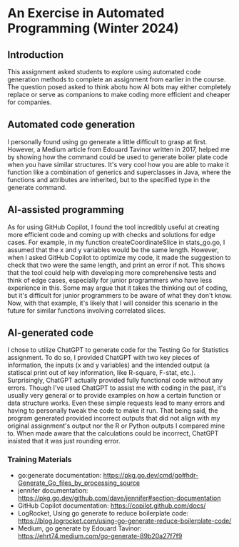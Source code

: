 # An Exercise in Automated Programming (Winter 2024)
## Introduction
This assignment asked students to explore using automated code generation methods to complete an assignment from earlier in the course. The question posed asked to think abotu how AI bots may either completely replace or serve as companions to make coding more efficient and cheaper for companies.
## Automated code generation
I personally found using go generate a little difficult to grasp at first. However, a Medium article from Edouard Tavinor written in 2017, helped me by showing how the command could be used to generate boiler plate code when you have similar structures. It's very cool how you are able to make it function like a combination of generics and superclasses in Java, where the functions and attributes are inherited, but to the specified type in the generate command.
## AI-assisted programming
As for using GitHub Copilot, I found the tool incredibly useful at creating more efficient code and coming up with checks and solutions for edge cases. For example, in my function createCoordinateSlice in stats_go.go, I assumed that the x and y variables would be the same length. However, when I asked GitHub Copilot to optimize my code, it made the suggestion to check that two were the same length, and print an error if not. This shows that the tool could help with developing more comprehensive tests and think of edge cases, especially for junior programmers who have less experience in this. Some may argue that it takes the thinking out of coding, but it's difficult for junior programmers to be aware of what they don't know. Now, with that example, it's likely that I will consider this scenario in the future for similar functions involving correlated slices.
## AI-generated code
I chose to utilize ChatGPT to generate code for the Testing Go for Statistics assignment. To do so, I provided ChatGPT with two key pieces of information, the inputs (x and y variables) and the intended output (a statiscal print out of key information, like R-square, F-stat, etc.). Surprisingly, ChatGPT actually provided fully functional code without any errors. Though I've used ChatGPT to assist me with coding in the past, it's usually very general or to provide examples on how a certain function or data structure works. Even these simple requests lead to many errors and having to personally tweak the code to make it run. That being said, the program generated provided incorrect outputs that did not align with my original assignment's output nor the R or Python outputs I compared mine to. When made aware that the calculations could be incorrect, ChatGPT insisted that it was just rounding error. 
### Training Materials
- go:generate documentation: https://pkg.go.dev/cmd/go#hdr-Generate_Go_files_by_processing_source
- jennifer documentation: https://pkg.go.dev/github.com/dave/jennifer#section-documentation
- GitHub Copilot documentation: https://copilot.github.com/docs/
- LogRocket, Using go generate to reduce boilerplate code: https://blog.logrocket.com/using-go-generate-reduce-boilerplate-code/
- Medium, go generate by Edouard Tavinor: https://ehrt74.medium.com/go-generate-89b20a27f7f9
